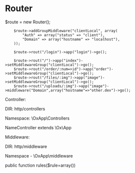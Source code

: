 # Router
  $route = new Router();

        $route->addGroupMiddleware("clientLocal", array(
            "Auth" => array("status" => "client"),
            "Domain" => array("hostname" => "localhost"),
        ));

        $route->rout("/login")->app("login")->go();
  
        $route->rout("/")->app("index")->setMiddlewareGroup("clientLocal")->go();
        $route->rout("/order/:num=>id")->app("order")->setMiddlewareGroup("clientLocal")->go();
        $route->rout("/files/:img")->app("image")->setMiddlewareGroup("clientLocal")->go();
        $route->rout("/uploads/:img")->app("image")->middleware("Domain",array("hostname"=>"other.dev")->go();
        

Controller:

DIR: http/controllers

Namespace: \OxApp\Controllers

NameController extends \Ox\App


Middleware:

DIR: http/middleware

Namespace - \OxApp\middleware

public function rules($rule=array())
